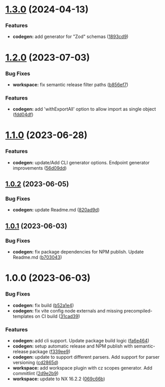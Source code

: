 # [1.3.0](https://github.com/ossts/mono/compare/@ossts/codegen-v1.2.0...@ossts/codegen-v1.3.0) (2024-04-13)


### Features

* **codegen:** add generator for "Zod" schemas ([1893cd9](https://github.com/ossts/mono/commit/1893cd9286286dd294397fae05a0e2a28be4168f))

# [1.2.0](https://github.com/ossts/mono/compare/@ossts/codegen-v1.1.0...@ossts/codegen-v1.2.0) (2023-07-03)


### Bug Fixes

* **workspace:** fix semantic release filter paths ([b856ef7](https://github.com/ossts/mono/commit/b856ef77a2606667995a7bf4003bbed8a02e8305))


### Features

* **codegen:** add 'withExportAll' option to allow import as single object ([fdd04df](https://github.com/ossts/mono/commit/fdd04df1b37488ec9ad8d6bc5f60bf081a84535f))

# [1.1.0](https://github.com/ossts/mono/compare/@ossts/codegen-v1.0.2...@ossts/codegen-v1.1.0) (2023-06-28)


### Features

* **codegen:** update/Add CLI generator options. Endpoint generator improvements ([56d09dd](https://github.com/ossts/mono/commit/56d09ddadd5873405d2abfd6fe4577eaca011faa))

## [1.0.2](https://github.com/ossts/mono/compare/@ossts/codegen-v1.0.1...@ossts/codegen-v1.0.2) (2023-06-05)


### Bug Fixes

* **codegen:** update Readme.md ([820ad9d](https://github.com/ossts/mono/commit/820ad9d97ae4d20f6ba81cedcdbdc65859c84609))

## [1.0.1](https://github.com/ossts/mono/compare/@ossts/codegen-v1.0.0...@ossts/codegen-v1.0.1) (2023-06-03)


### Bug Fixes

* **codegen:** fix package dependencies for NPM publish. Update Readme.md ([b703043](https://github.com/ossts/mono/commit/b703043c73740e3665eee8b64f748bb766012d88))

# 1.0.0 (2023-06-03)


### Bug Fixes

* **codegen:** fix build ([b52a1e4](https://github.com/ossts/mono/commit/b52a1e49e88f29aa442334bdc8023c9b3a68db27))
* **codegen:** fix vite config node externals and missing precompiled-templates on CI build ([31cad39](https://github.com/ossts/mono/commit/31cad39351221540808d7e642a01f9ee30c499bd))


### Features

* **codegen:** add cli support. Update package build logic ([fa6e464](https://github.com/ossts/mono/commit/fa6e4640d1c645d606863f8b365f0b86c7aa8e1f))
* **codegen:** setup automatic release and NPM publish with semantic-release package ([f339ee9](https://github.com/ossts/mono/commit/f339ee9dcb58fd64d0e5f95d4a0c32c8768c6ea0))
* **codegen:** update to support different parsers. Add support for parser versioning ([cd2865d](https://github.com/ossts/mono/commit/cd2865d88b240229e5afa6de386d4900a8656228))
* **workspace:** add workspace plugin with cz scopes generator. Add commitlint ([2d9e2b9](https://github.com/ossts/mono/commit/2d9e2b9ec7a83a7390732c341b38d7a18eed3988))
* **workspace:** update to NX 16.2.2 ([069c66b](https://github.com/ossts/mono/commit/069c66b449bb663d66fc2a38dd4dbb4f4e221839))
